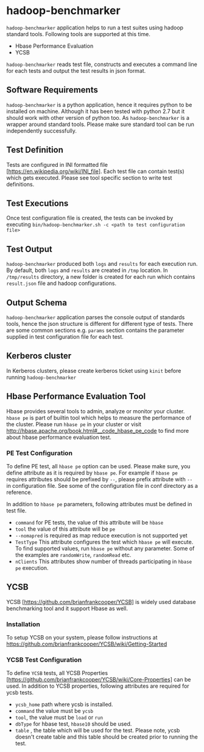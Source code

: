 # hadoop-benchmarker
`hadoop-benchmarker` application helps to run a test suites using hadoop standard tools. Following tools are supported at this time.

- Hbase Performance Evaluation
- YCSB

`hadoop-benchmarker` reads test file, constructs and executes a command line for each tests and output the test results in json format.  

## Software Requirements
`hadoop-benchmarker` is a python application, hence it requires python to be installed on machine. Although it has been tested with python 2.7 but it should work with other version of python too.
As `hadoop-benchmarker` is a wrapper around standard tools. Please make sure standard tool can be run independently successfully.

## Test Definition
Tests are configured in INI formatted file [https://en.wikipedia.org/wiki/INI_file]. Each test file can contain test(s) which gets executed. Please see tool specific section to write test definitions.

## Test Executions
Once test configuration file is created, the tests can be invoked by executing `bin/hadoop-benchmarker.sh -c <path to test configuration file>`

## Test Output
`hadoop-benchmarker` produced both `logs` and `results` for each execution run. By default, both `logs` and `results` are created in `/tmp` location. In `/tmp/results` directory, a new folder is created for each run which contains `result.json` file and hadoop configurations.  

## Output Schema
`hadoop-benchmarker` application parses the console output of standards tools, hence the json structure is different for different type of tests. There are some common sections e.g. `params` section contains the parameter supplied in test configuration file for each test.

## Kerberos cluster
In Kerberos clusters, please create kerberos ticket using `kinit` before running `hadoop-benchmarker`


## Hbase Performance Evaluation Tool
Hbase provides several tools to admin, analyze or monitor your cluster. `hbase pe` is part of builtin tool which helps to measure the performance of the cluster. Please run `hbase pe` in your cluster or visit http://hbase.apache.org/book.html#__code_hbase_pe_code to find more about hbase performance evaluation test.

### PE Test Configuration
To define PE test, all `hbase pe` option can be used. Please make sure, you define attribute as it is required by `hbase pe`. For example if `hbase pe` requires attributes should be prefixed by `--`, please prefix attribute with `--` in configuration file. See some of the configuration file in conf directory as a reference.

In addition to `hbase pe` parameters, following attributes must be defined in test file.
- `command` for PE tests, the value of this attribute will be `hbase`
- `tool` the value of this attribute will be `pe`
- `--nomapred` is required as map reduce execution is not supported yet
- `TestType` This attribute configures the test which `hbase pe` will execute. To find supported values, run `hbase pe` without any parameter. Some of the examples are `randomWrite`, `randomRead` etc.
- `nClients` This attributes show number of threads participating in `hbase pe` execution.

## YCSB
YCSB [https://github.com/brianfrankcooper/YCSB] is widely used database benchmarking tool and it support Hbase as well.

### Installation
To setup YCSB on your system, please follow instructions at https://github.com/brianfrankcooper/YCSB/wiki/Getting-Started

### YCSB Test Configuration
To define `YCSB` tests, all YCSB Properties [https://github.com/brianfrankcooper/YCSB/wiki/Core-Properties] can be used.
In addition to YCSB properties, following attributes are required for ycsb tests.

- `ycsb_home` path where ycsb is installed.
- `command` the value must be `ycsb`
- `tool`, the value must be `load` or `run`
- `dbType` for hbase test, `hbase10` should be used.
- `table` , the table which will be used for the test. Please note, ycsb doesn't create table and this table should be created prior to running the test.
